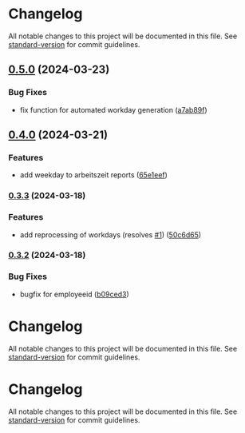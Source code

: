 # Changelog

All notable changes to this project will be documented in this file. See [standard-version](https://github.com/conventional-changelog/standard-version) for commit guidelines.

## [0.5.0](https://github.com/bachmannschumacher/HR-Addon/compare/v0.4.0...v0.5.0) (2024-03-23)


### Bug Fixes

* fix function for automated workday generation ([a7ab89f](https://github.com/bachmannschumacher/HR-Addon/commit/a7ab89f80b7b040f637c1653dcad73dd936cd3ce))

## [0.4.0](https://github.com/bachmannschumacher/HR-Addon/compare/v0.3.3...v0.4.0) (2024-03-21)


### Features

* add weekday to arbeitszeit reports ([65e1eef](https://github.com/bachmannschumacher/HR-Addon/commit/65e1eefe03cd64429dc887726322aa763930d3c3))

### [0.3.3](https://github.com/bachmannschumacher/HR-Addon/compare/v0.3.2...v0.3.3) (2024-03-18)


### Features

* add reprocessing of workdays (resolves [#1](https://github.com/bachmannschumacher/HR-Addon/issues/1)) ([50c6d65](https://github.com/bachmannschumacher/HR-Addon/commit/50c6d6548a689cc016bfd3ba668e49848ae507ff))

### [0.3.2](https://github.com/bachmannschumacher/HR-Addon/compare/v0.3.1...v0.3.2) (2024-03-18)


### Bug Fixes

* bugfix for employeeid ([b09ced3](https://github.com/bachmannschumacher/HR-Addon/commit/b09ced35912f247c376f6c5f51324960d60c0400))

# Changelog

All notable changes to this project will be documented in this file. See [standard-version](https://github.com/conventional-changelog/standard-version) for commit guidelines.

# Changelog

All notable changes to this project will be documented in this file. See [standard-version](https://github.com/conventional-changelog/standard-version) for commit guidelines.
